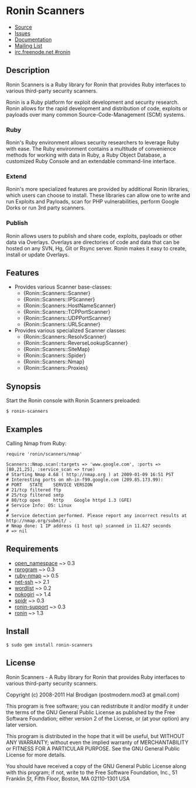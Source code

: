 # Ronin Scanners

* [Source](http://github.com/ronin-ruby/ronin-scanners)
* [Issues](http://github.com/ronin-ruby/ronin-scanners/issues)
* [Documentation](http://rubydoc.info/github/ronin-ruby/ronin-scanners/frames)
* [Mailing List](http://groups.google.com/group/ronin-ruby)
* [irc.freenode.net #ronin](http://webchat.freenode.net/?channels=ronin&uio=Mj10cnVldd)

## Description

Ronin Scanners is a Ruby library for Ronin that provides Ruby interfaces to
various third-party security scanners.

Ronin is a Ruby platform for exploit development and security research.
Ronin allows for the rapid development and distribution of code, exploits
or payloads over many common Source-Code-Management (SCM) systems.

### Ruby

Ronin's Ruby environment allows security researchers to leverage Ruby with
ease. The Ruby environment contains a multitude of convenience methods
for working with data in Ruby, a Ruby Object Database, a customized Ruby
Console and an extendable command-line interface.

### Extend

Ronin's more specialized features are provided by additional Ronin
libraries, which users can choose to install. These libraries can allow
one to write and run Exploits and Payloads, scan for PHP vulnerabilities,
perform Google Dorks  or run 3rd party scanners.

### Publish

Ronin allows users to publish and share code, exploits, payloads or other
data via Overlays. Overlays are directories of code and data that can be
hosted on any SVN, Hg, Git or Rsync server. Ronin makes it easy to create,
install or update Overlays.

## Features

* Provides various Scanner base-classes:
  * {Ronin::Scanners::Scanner}
  * {Ronin::Scanners::IPScanner}
  * {Ronin::Scanners::HostNameScanner}
  * {Ronin::Scanners::TCPPortScanner}
  * {Ronin::Scanners::UDPPortScanner}
  * {Ronin::Scanners::URLScanner}
* Provides various specialized Scanner classes:
  * {Ronin::Scanners::ResolvScanner}
  * {Ronin::Scanners::ReverseLookupScanner}
  * {Ronin::Scanners::SiteMap}
  * {Ronin::Scanners::Spider}
  * {Ronin::Scanners::Nmap}
  * {Ronin::Scanners::Proxies}

## Synopsis

Start the Ronin console with Ronin Scanners preloaded:

    $ ronin-scanners

## Examples

Calling Nmap from Ruby:

    require 'ronin/scanners/nmap'
  
    Scanners::Nmap.scan(:targets => 'www.google.com', :ports => [80,21,25], :service_scan => true)
    # Starting Nmap 4.68 ( http://nmap.org ) at 2009-01-09 16:51 PST
    # Interesting ports on mh-in-f99.google.com (209.85.173.99):
    # PORT   STATE    SERVICE VERSION
    # 21/tcp filtered ftp
    # 25/tcp filtered smtp
    # 80/tcp open     http    Google httpd 1.3 (GFE)
    # Service Info: OS: Linux
    #
    # Service detection performed. Please report any incorrect results at http://nmap.org/submit/ .
    # Nmap done: 1 IP address (1 host up) scanned in 11.627 seconds
    # => nil

## Requirements

* [open_namespace](http://github.com/postmodern/open_namespace) ~> 0.3
* [rprogram](http://github.com/postmodern/rprogram) ~> 0.3
* [ruby-nmap](http://github.com/sophsec/ruby-nmap/) ~> 0.5
* [net-ssh](http://github.com/net-ssh/net-ssh) ~> 2.1
* [wordlist](http://github.com/sophsec/wordlist) ~> 0.2
* [nokogiri](http://github.com/tenderlove/nokogiri) ~> 1.4
* [spidr](http://github.com/postmodern/spidr) ~> 0.3
* [ronin-support](http://github.com/ronin-ruby/ronin-support) ~> 0.3
* [ronin](http://github.com/ronin-ruby/ronin) ~> 1.3

## Install

    $ sudo gem install ronin-scanners

## License

Ronin Scanners - A Ruby library for Ronin that provides Ruby interfaces to
various third-party security scanners.

Copyright (c) 2008-2011 Hal Brodigan (postmodern.mod3 at gmail.com)

This program is free software; you can redistribute it and/or modify
it under the terms of the GNU General Public License as published by
the Free Software Foundation; either version 2 of the License, or
(at your option) any later version.

This program is distributed in the hope that it will be useful,
but WITHOUT ANY WARRANTY; without even the implied warranty of
MERCHANTABILITY or FITNESS FOR A PARTICULAR PURPOSE.  See the
GNU General Public License for more details.

You should have received a copy of the GNU General Public License
along with this program; if not, write to the Free Software
Foundation, Inc., 51 Franklin St, Fifth Floor, Boston, MA  02110-1301  USA
